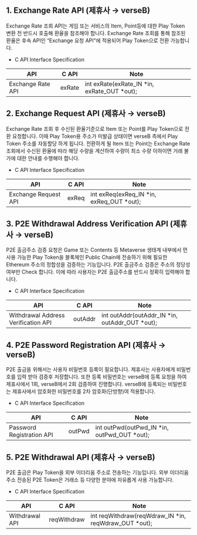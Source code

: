## 1. Exchange Rate API (제휴사 → verseB)

Exchange Rate 조회 API는 게임 또는 서비스의 Item, Point등에 대한 Play Token 변환 전 반드시 호출해 환율을 참조해야 합니다. Exchange Rate 조회를 통해 참조된 환율은 후속 API인 “Exchange 요청 API”에 적용되어 Play Token으로 전환 가능합니다.

* C API Interface Specification

| API | C API |Note|
|-----|----------|----|
|Exchange Rate API|exRate|int exRate(exRate_IN *in, exRate_OUT *out);|

## 2. Exchange Request API (제휴사 → verseB)

Exchange Rate 조회 후 수신된 환율기준으로 Item 또는 Point를 Play Token으로 전환 요청합니다. 이때 Play Token용 주소가 미발급 상태이면 verseB 측에서 Play Token 주소를 자동할당 하게 됩니다. 전환하게 될 Item 또는 Point는 Exchange Rate 조회에서 수신된 환율에 따라 해당 수량을 계산하여 수량이 최소 수량 이하이면 거래 불가에 대한 안내를 수행해야 합니다.

* C API Interface Specification

| API | C API |Note|
|-----|----------|----|
|Exchange Request API|exReq|int exReq(exReq_IN *in, exReq_OUT *out);|

## 3. P2E Withdrawal Address Verification API (제휴사 → verseB)

P2E 출금주소 검증 요청은 Game 또는 Contents 등 Metaverse 생태계 내부에서 먼 사용 가능한 Play Token을 블록체인 Public Chain에 전송하기 위해 필요한 Ethereum 주소의 정합성을 검증하는 기능입니다. P2E 출금주소 검증은 주소의 정당성 여부만 Check 합니다. 이에 따라 사용자는 P2E 출금주소를 반드시 정확히 입력해야 합니다.

* C API Interface Specification

| API | C API |Note|
|-----|----------|----|
|Withdrawal Address Verification API|outAddr|int outAddr(outAddr_IN *in,		outAddr_OUT *out);|

## 4. P2E Password Registration API (제휴사 → verseB)

P2E 출금을 위해서는 사용자 비밀번호 등록이 필요합니다. 제휴사는 사용자에게 비밀번호를 입력 받아 검증후 저장합니다. 또한 등록 비밀번호는 verseB에 등록 요청을 하여 제휴사에서 1회, verseB에서 2회 검증하여 진행합니다. verseB에 등록되는 비밀번호는 제휴사에서 암호화한 비밀번호를 2차 암호화(단방향)여 적용합니다.

* C API Interface Specification

| API | C API |Note|
|-----|----------|----|
|Password Registration API|outPwd|int outPwd(outPwd_IN *in,		outPwd_OUT *out);|

## 5. P2E Withdrawal API (제휴사 → verseB)

P2E 출금은 Play Token을 외부 이더리움 주소로 전송하는 기능입니다. 외부 이더리움 주소 전송된 P2E Token은 거래소 등 다양한 분야에 자유롭게 사용 가능합니다.

* C API Interface Specification

| API | C API |Note|
|-----|----------|----|
|Withdrawal API|reqWithdraw|int reqWithdraw(reqWdraw_IN *in,	reqWdraw_OUT *out);|
